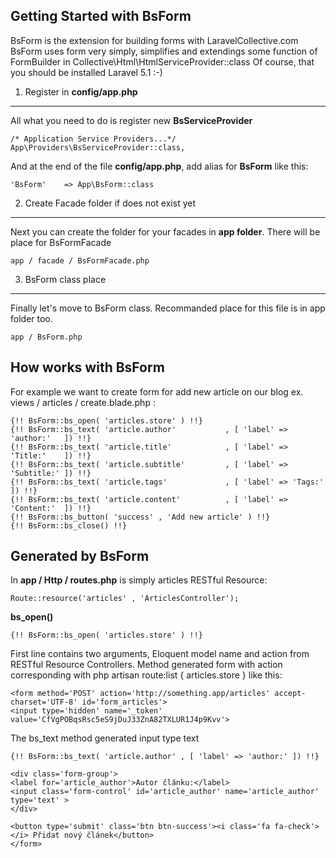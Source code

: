 Getting Started with BsForm
---------------------------
BsForm is the extension for building forms with LaravelCollective.com
BsForm uses form very simply, simplifies and extendings some function of FormBuilder in Collective\Html\HtmlServiceProvider::class
Of course, that you should be installed Laravel 5.1 :-)

1. Register in <strong>config/app.php</strong>
---------------------------------------------- 

All what you need to do is register new <strong>BsServiceProvider</strong>

    /* Application Service Providers...*/
    App\Providers\BsServiceProvider::class,

And at the end of the file <strong>config/app.php</strong>, add alias for <strong>BsForm</strong> like this:

    'BsForm'    => App\BsForm::class
    
2. Create Facade folder if does not exist yet
---------------------------------------------
Next you can create the folder for your facades in <strong>app folder</strong>. There will be place for BsFormFacade

    app / facade / BsFormFacade.php

3. BsForm class place
---------------------
Finally let's move to BsForm class. Recommanded place for this file is in app folder too.

    app / BsForm.php

How works with BsForm
---------------------
For example we want to create form for add new article on our blog ex. views / articles / create.blade.php : 

    {!! BsForm::bs_open( 'articles.store' ) !!}
    {!! BsForm::bs_text( 'article.author'           , [ 'label' => 'author:'   ]) !!}
    {!! BsForm::bs_text( 'article.title'            , [ 'label' => 'Title:'    ]) !!}
    {!! BsForm::bs_text( 'article.subtitle'         , [ 'label' => 'Subtitle:' ]) !!}
    {!! BsForm::bs_text( 'article.tags'             , [ 'label' => 'Tags:'     ]) !!}
    {!! BsForm::bs_text( 'article.content'          , [ 'label' => 'Content:'  ]) !!}
    {!! BsForm::bs_button( 'success' , 'Add new article' ) !!}
    {!! BsForm::bs_close() !!}
    
Generated by BsForm
-------------------
In <strong>app / Http / routes.php</strong> is simply articles RESTful Resource:

    Route::resource('articles' , 'ArticlesController');

<strong>bs_open()</strong>

    {!! BsForm::bs_open( 'articles.store' ) !!}

First line contains two arguments, Eloquent model name and action from RESTful Resource Controllers. Method generated form with action corresponding with php artisan route:list { articles.store } like this:

    <form method='POST' action='http://something.app/articles' accept-charset='UTF-8' id='form_articles'>
    <input type='hidden' name='_token' value='CfVgPOBqsRsc5eS9jDuJ33ZnA82TXLUR1J4p9Kvv'>
    
The bs_text method generated input type text

    {!! BsForm::bs_text( 'article.author' , [ 'label' => 'author:' ]) !!}

    <div class='form-group'>
    <label for='article_author'>Autor článku:</label>
    <input class='form-control' id='article_author' name='article_author' type='text' >
    </div>

    <button type='submit' class='btn btn-success'><i class='fa fa-check'></i> Přidat nový článek</button>
    </form>
